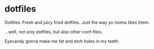 dotfiles
========

Dotfiles. Fresh and juicy fried dotfiles. Just the way yo moma likes them.

...well, not only dotfiles, but also other conf-files. 

Eyecandy gonna make me fat and etch holes in my teeth.
